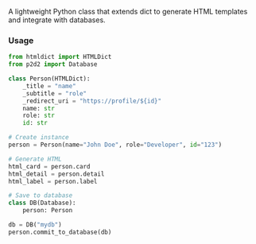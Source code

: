 A lightweight Python class that extends dict to generate HTML templates and integrate with databases.

### Usage

```python
from htmldict import HTMLDict
from p2d2 import Database

class Person(HTMLDict):
    _title = "name"
    _subtitle = "role" 
    _redirect_uri = "https://profile/${id}"
    name: str
    role: str
    id: str

# Create instance
person = Person(name="John Doe", role="Developer", id="123")

# Generate HTML
html_card = person.card
html_detail = person.detail
html_label = person.label

# Save to database
class DB(Database):
    person: Person

db = DB("mydb")
person.commit_to_database(db)
```